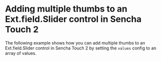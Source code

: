 # Adding multiple thumbs to an Ext.field.Slider control in Sencha Touch 2 #

The following example shows how you can add multiple thumbs to an Ext.field.Slider control in Sencha Touch 2 by setting the `values` config to an array of values.
